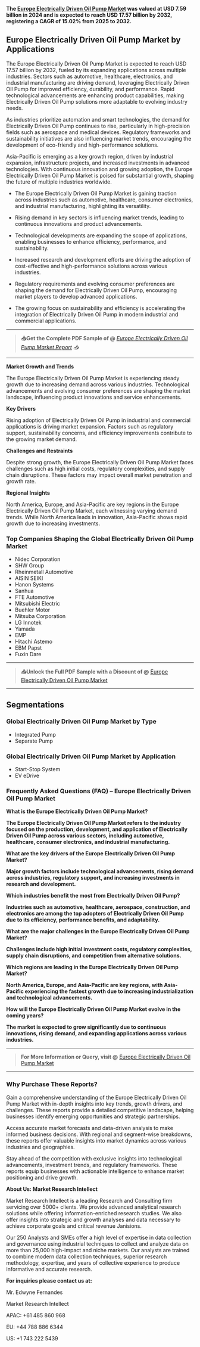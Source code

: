 <p><strong>The <a href="https://www.marketresearchintellect.com/download-sample/?rid=911506&amp;utm_source=Pulse-April-Europe&amp;utm_medium=852">Europe Electrically Driven Oil Pump Market</a> was valued at USD 7.59 billion in 2024 and is expected to reach USD 17.57 billion by 2032, registering a CAGR of 15.02% from 2025 to 2032.</strong></p><h2>Europe Electrically Driven Oil Pump Market by Applications&nbsp;</h2><p><p>The Europe Electrically Driven Oil Pump Market is expected to reach USD 17.57 billion by 2032, fueled by its expanding applications across multiple industries. Sectors such as automotive, healthcare, electronics, and industrial manufacturing are driving demand, leveraging Electrically Driven Oil Pump for improved efficiency, durability, and performance. Rapid technological advancements are enhancing product capabilities, making Electrically Driven Oil Pump solutions more adaptable to evolving industry needs.</p><p>As industries prioritize automation and smart technologies, the demand for Electrically Driven Oil Pump continues to rise, particularly in high-precision fields such as aerospace and medical devices. Regulatory frameworks and sustainability initiatives are also influencing market trends, encouraging the development of eco-friendly and high-performance solutions.</p><p>Asia-Pacific is emerging as a key growth region, driven by industrial expansion, infrastructure projects, and increased investments in advanced technologies. With continuous innovation and growing adoption, the Europe Electrically Driven Oil Pump Market is poised for substantial growth, shaping the future of multiple industries worldwide.</p></p><ul><li><p>The Europe Electrically Driven Oil Pump Market is gaining traction across industries such as automotive, healthcare, consumer electronics, and industrial manufacturing, highlighting its versatility.</p></li><li><p>Rising demand in key sectors is influencing market trends, leading to continuous innovations and product advancements.</p></li><li><p>Technological developments are expanding the scope of applications, enabling businesses to enhance efficiency, performance, and sustainability.</p></li><li><p>Increased research and development efforts are driving the adoption of cost-effective and high-performance solutions across various industries.</p></li><li><p>Regulatory requirements and evolving consumer preferences are shaping the demand for Electrically Driven Oil Pump, encouraging market players to develop advanced applications.</p></li><li><p>The growing focus on sustainability and efficiency is accelerating the integration of Electrically Driven Oil Pump in modern industrial and commercial applications.</p></li></ul><hr /><blockquote><p><strong><span class="font-[700]">📥Get the Complete PDF Sample of @ </span></strong><em><span class="font-[700]"><a href="https://www.marketresearchintellect.com/download-sample/?rid=911506&amp;utm_source=Pulse-April-Europe&amp;utm_medium=852" target="_blank" data-tracking-control-name="article-ssr-frontend-pulse_little-text-block" data-tracking-will-navigate="" data-test-link="">Europe Electrically Driven Oil Pump Market Report</a>&nbsp;📥</span></em></p></blockquote><hr /><p class="" data-start="77" data-end="360"><strong data-start="77" data-end="105">Market Growth and Trends</strong></p><p class="" data-start="77" data-end="360">The Europe Electrically Driven Oil Pump Market is experiencing steady growth due to increasing demand across various industries. Technological advancements and evolving consumer preferences are shaping the market landscape, influencing product innovations and service enhancements.</p><p class="" data-start="362" data-end="606"><strong data-start="362" data-end="377">Key Drivers</strong></p><p class="" data-start="362" data-end="606">Rising adoption of Electrically Driven Oil Pump in industrial and commercial applications is driving market expansion. Factors such as regulatory support, sustainability concerns, and efficiency improvements contribute to the growing market demand.</p><p class="" data-start="608" data-end="849"><strong data-start="608" data-end="637">Challenges and Restraints</strong></p><p class="" data-start="608" data-end="849">Despite strong growth, the Europe Electrically Driven Oil Pump Market faces challenges such as high initial costs, regulatory complexities, and supply chain disruptions. These factors may impact overall market penetration and growth rate.</p><p class="" data-start="851" data-end="1095"><strong data-start="851" data-end="872">Regional Insights</strong></p><p class="" data-start="851" data-end="1095">North America, Europe, and Asia-Pacific are key regions in the Europe Electrically Driven Oil Pump Market, each witnessing varying demand trends. While North America leads in innovation, Asia-Pacific shows rapid growth due to increasing investments.</p><p><h3>Top Companies Shaping the Global Electrically Driven Oil Pump Market </h3><ul><li>Nidec Corporation</li><li>SHW Group</li><li>Rheinmetall Automotive</li><li>AISIN SEIKI</li><li>Hanon Systems</li><li>Sanhua</li><li>FTE Automotive</li><li>Mitsubishi Electric</li><li>Buehler Motor</li><li>Mitsuba Corporation</li><li>LG Innotek</li><li>Yamada</li><li>EMP</li><li>Hitachi Astemo</li><li>EBM Papst</li><li>Fuxin Dare</li></ul></p><hr /><blockquote><p><strong>📥Unlock the Full PDF Sample with a Discount of @</strong> <a href="https://www.marketresearchintellect.com/ask-for-discount/?rid=911506&amp;utm_source=Pulse-April-Europe&amp;utm_medium=852">Europe Electrically Driven Oil Pump Market</a></p></blockquote><hr /><p><h2>Segmentations</h2><h3>Global Electrically Driven Oil Pump Market by Type</h3><ul><li>Integrated Pump</li><li>Separate Pump</li></ul><h3>Global Electrically Driven Oil Pump Market by Application</h3><ul><li>Start-Stop System</li><li>EV eDrive</li></ul></p><h3><strong>Frequently Asked Questions (FAQ) &ndash; Europe Electrically Driven Oil Pump Market</strong></h3><p><strong>What is the Europe Electrically Driven Oil Pump Market?</strong></p><p><strong>The Europe Electrically Driven Oil Pump Market refers to the industry focused on the production, development, and application of Electrically Driven Oil Pump across various sectors, including automotive, healthcare, consumer electronics, and industrial manufacturing.</strong></p><p><strong>What are the key drivers of the Europe Electrically Driven Oil Pump Market?</strong></p><p><strong>Major growth factors include technological advancements, rising demand across industries, regulatory support, and increasing investments in research and development.</strong></p><p><strong>Which industries benefit the most from Electrically Driven Oil Pump?</strong></p><p><strong>Industries such as automotive, healthcare, aerospace, construction, and electronics are among the top adopters of Electrically Driven Oil Pump due to its efficiency, performance benefits, and adaptability.</strong></p><p><strong>What are the major challenges in the Europe Electrically Driven Oil Pump Market?</strong></p><p><strong>Challenges include high initial investment costs, regulatory complexities, supply chain disruptions, and competition from alternative solutions.</strong></p><p><strong>Which regions are leading in the Europe Electrically Driven Oil Pump Market?</strong></p><p><strong>North America, Europe, and Asia-Pacific are key regions, with Asia-Pacific experiencing the fastest growth due to increasing industrialization and technological advancements.</strong></p><p><strong>How will the Europe Electrically Driven Oil Pump Market evolve in the coming years?</strong></p><p><strong>The market is expected to grow significantly due to continuous innovations, rising demand, and expanding applications across various industries.</strong></p><hr /><blockquote><p><span class="font-[700]"><strong>For More Information or Query, visit&nbsp;@</strong>&nbsp;</span><span class="font-[700]"><a href="https://www.marketresearchintellect.com/product/global-electrically-driven-oil-pump-market/?utm_source=Linkedin&utm_medium=852" target="_blank" data-tracking-control-name="article-ssr-frontend-pulse_little-text-block" data-tracking-will-navigate="" data-test-link="">Europe Electrically Driven Oil Pump Market</a></span></p></blockquote><hr /><h3><strong data-start="0" data-end="31">Why Purchase These Reports?</strong></h3><p class="" data-start="35" data-end="297">Gain a comprehensive understanding of the Europe Electrically Driven Oil Pump Market with in-depth insights into key trends, growth drivers, and challenges. These reports provide a detailed competitive landscape, helping businesses identify emerging opportunities and strategic partnerships.</p><p class="" data-start="299" data-end="540">Access accurate market forecasts and data-driven analysis to make informed business decisions. With regional and segment-wise breakdowns, these reports offer valuable insights into market dynamics across various industries and geographies.</p><p class="" data-start="542" data-end="784">Stay ahead of the competition with exclusive insights into technological advancements, investment trends, and regulatory frameworks. These reports equip businesses with actionable intelligence to enhance market positioning and drive growth.</p><p><strong><span class="font-[700]">About Us: Market Research Intellect</span></strong></p><p><span class="">Market Research Intellect is a leading Research and Consulting firm servicing over 5000+ clients. We provide advanced analytical research solutions while offering information-enriched research studies.&nbsp;</span>We also offer insights into strategic and growth analyses and data necessary to achieve corporate goals and critical revenue Janisions.</p><p><span class="">Our 250 Analysts and SMEs offer a high level of expertise in data collection and governance using industrial techniques to collect and analyze data on more than 25,000 high-impact and niche markets. Our analysts are trained to combine modern data collection techniques, superior research methodology, expertise, and years of collective experience to produce informative and accurate research.</span></p><p><strong>For inquiries please contact us at:</strong></p><p>Mr. Edwyne Fernandes</p><p>Market Research Intellect</p><p>APAC: +61 485 860 968</p><p>EU: +44 788 886 6344</p><p>US: +1 743 222 5439</p>